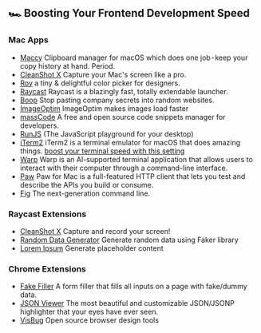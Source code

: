 ## 🏎️ Boosting Your Frontend Development Speed

### Mac Apps

- [Maccy](https://maccy.app/) Clipboard manager for macOS which does one job - keep your copy history at hand. Period.
- [CleanShot X](https://cleanshot.com/) Capture your Mac's screen like a pro.
- [Roy](https://www.useroy.com/) a tiny & delightful color picker for designers.
- [Raycast](https://www.raycast.com/) Raycast is a blazingly fast, totally extendable launcher.
- [Boop](https://boop.okat.best/) Stop pasting company secrets into random websites.
- [ImageOptim](https://imageoptim.com/mac) ImageOptim makes images load faster
- [massCode](https://masscode.io/) A free and open source code snippets manager for developers.
- [RunJS](https://runjs.app/) (The JavaScript playground for your desktop)
- [iTerm2](https://iterm2.com/) iTerm2 is a terminal emulator for macOS that does amazing things. [boost your terminal speed with this setting](https://medium.com/@muhammeteser/kendime-not-iterm-i-etkili-kullanmak-300cf8245580)
- [Warp](https://www.warp.dev/) Warp is an AI-supported terminal application that allows users to interact with their computer through a command-line interface. 
- [Paw](https://paw.cloud/) Paw for Mac is a full-featured HTTP client that lets you test and describe the APIs you build or consume. 
- [Fig](https://fig.io/) The next-generation command line.

### Raycast Extensions

- [CleanShot X](https://www.raycast.com/Aayush9029/cleanshotx) Capture and record your screen!
- [Random Data Generator](https://www.raycast.com/loris/random) Generate random data using Faker library
- [Lorem Ipsum](https://www.raycast.com/AntonNiklasson/lorem-ipsum) Generate placeholder content

### Chrome Extensions

- [Fake Filler](https://chrome.google.com/webstore/detail/fake-filler/bnjjngeaknajbdcgpfkgnonkmififhfo) A form filler that fills all inputs on a page with fake/dummy data.
- [JSON Viewer](https://chrome.google.com/webstore/detail/json-viewer/gbmdgpbipfallnflgajpaliibnhdgobh) The most beautiful and customizable JSON/JSONP highlighter that your eyes have ever seen.
- [VisBug](https://chrome.google.com/webstore/detail/visbug/cdockenadnadldjbbgcallicgledbeoc) Open source browser design tools
